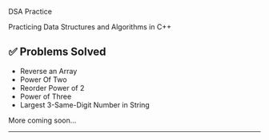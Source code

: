  DSA Practice

Practicing Data Structures and Algorithms in C++

## ✅ Problems Solved
- Reverse an Array
- Power Of Two
- Reorder Power of 2
- Power of Three
- Largest 3-Same-Digit Number in String

More coming soon...

---
